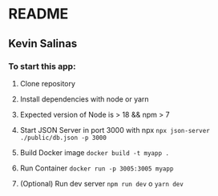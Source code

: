 # README

## Kevin Salinas

### To start this app:

1. Clone repository
2. Install dependencies with node or yarn
3. Expected version of Node is > 18 && npm > 7
4. Start JSON Server in port 3000 with npx `npx json-server ./public/db.json -p 3000`

5. Build Docker image `docker build -t myapp .`
6. Run Container `docker run -p 3005:3005 myapp`

7. (Optional) Run dev server `npm run dev` o `yarn dev`
